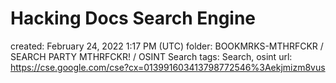 # Hacking Docs Search Engine

created: February 24, 2022 1:17 PM (UTC)
folder: BOOKMRKS-MTHRFCKR / SEARCH PARTY MTHRFCKR! / OSINT Search
tags: Search, osint
url: https://cse.google.com/cse?cx=013991603413798772546%3Aekjmizm8vus